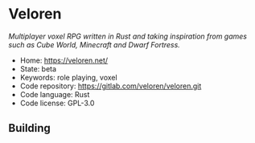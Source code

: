 # Veloren

_Multiplayer voxel RPG written in Rust and taking inspiration from games such as Cube World, Minecraft and Dwarf Fortress._

- Home: https://veloren.net/
- State: beta
- Keywords: role playing, voxel
- Code repository: https://gitlab.com/veloren/veloren.git
- Code language: Rust
- Code license: GPL-3.0


## Building

